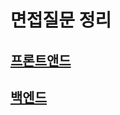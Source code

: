 # 면접질문 정리

## [프론트앤드](https://github.com/SYS-3th/Interview/blob/d61624d37cfd6360cceb6426cfa9c83bd499cd69/frontend.md)

## [백엔드]()
